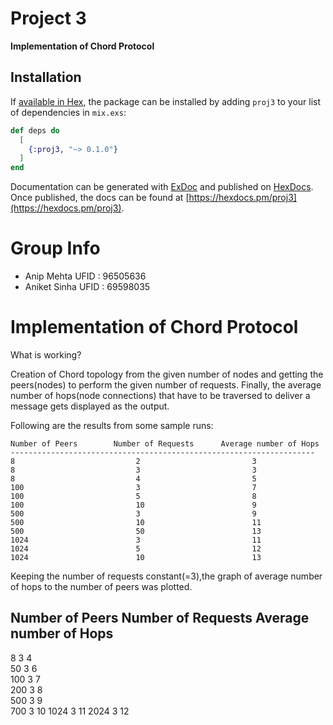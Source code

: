 # Project 3

**Implementation of Chord Protocol**

## Installation

If [available in Hex](https://hex.pm/docs/publish), the package can be installed
by adding `proj3` to your list of dependencies in `mix.exs`:

```elixir
def deps do
  [
    {:proj3, "~> 0.1.0"}
  ]
end
```

Documentation can be generated with [ExDoc](https://github.com/elixir-lang/ex_doc)
and published on [HexDocs](https://hexdocs.pm). Once published, the docs can
be found at [https://hexdocs.pm/proj3](https://hexdocs.pm/proj3).

# Group Info
 - Anip Mehta  UFID : 96505636
 - Aniket Sinha UFID : 69598035
 
 # Implementation of Chord Protocol
 
 What is working?
 
 Creation of Chord topology from the given number of nodes and getting the peers(nodes) to perform the given number of requests. Finally,  the average number of hops(node connections) that have to be traversed to deliver a message gets displayed as the output.
 
 Following are the results from some sample runs:
  
```
Number of Peers 	   Number of Requests      Average number of Hops   	   
--------------------------------------------------------------------
8                           2                         3          
8                           3                         3           
8                           4                         5            
100                         3                         7            
100                         5                         8           
100                         10                        9           
500                         3                         9           
500                         10                        11           
500                         50                        13           
1024                        3                         11
1024                        5                         12 
1024                        10                        13 
```

Keeping the number of requests constant(=3),the graph of average number of hops to the number of peers was plotted.

Number of Peers 	   Number of Requests      Average number of Hops   	   
--------------------------------------------------------------------
8                           3                        4         
50                          3                        6          
100                         3                        7           
200                         3                        8           
500                         3                        9  
700                         3                        10 
1024                        3                        11
2024                        3                        12


 
